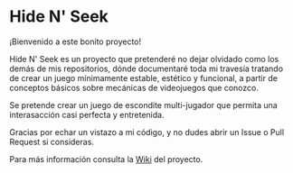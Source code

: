 # Hide N' Seek
¡Bienvenido a este bonito proyecto! 

Hide N' Seek es un proyecto que pretenderé no dejar olvidado como los demás de mis repositorios, dónde documentaré toda mi travesía tratando de crear un juego mínimamente estable, estético y funcional, a partir de conceptos básicos sobre mecánicas de videojuegos que conozco.

Se pretende crear un juego de escondite multi-jugador que permita una interasacción casi perfecta y entretenida.

Gracias por echar un vistazo a mi código, y no dudes abrir un Issue o Pull Request si consideras.

Para más información consulta la [Wiki](https://github.com/GJZ26/HideNSeek/wiki) del proyecto.